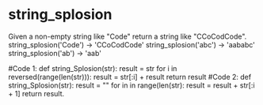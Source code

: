 # string_splosion
Given a non-empty string like "Code" return a string like "CCoCodCode". 
string_splosion('Code') → 'CCoCodCode' 
string_splosion('abc') → 'aababc' 
string_splosion('ab') → 'aab'

#Code 1:
def string_Splosion(str):
  result = str
  for i in reversed(range(len(str))):
    result = str[:i] + result
  return result
#Code 2:
def string_Splosion(str):
  result = ""
  for in in range(len(str):
    result = result + str[:i + 1]
  return result.
    
